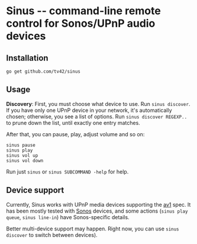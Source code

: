 # Sinus -- command-line remote control for Sonos/UPnP audio devices

## Installation

```console
go get github.com/tv42/sinus
```

## Usage

**Discovery**: First, you must choose what device to use. Run `sinus
discover`. If you have only one UPnP device in your network, it's
automatically chosen; otherwise, you see a list of options. Run `sinus
discover REGEXP..` to prune down the list, until exactly one entry
matches.

After that, you can pause, play, adjust volume and so on:

```
sinus pause
sinus play
sinus vol up
sinus vol down
```

Run just `sinus` or `sinus SUBCOMMAND -help` for help.

## Device support

Currently, Sinus works with UPnP media devices supporting the
[av1](http://upnp.org/specs/av/av1/) spec. It has been mostly tested
with [Sonos](http://www.sonos.com/) devices, and some actions (`sinus
play queue`, `sinus line-in`) have Sonos-specific details.

Better multi-device support may happen. Right now, you can use `sinus
discover` to switch between devices).
